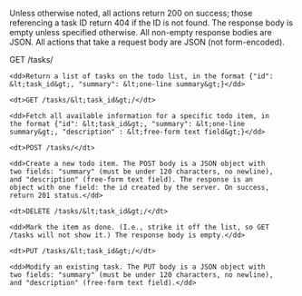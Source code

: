 Unless otherwise noted, all actions return 200 on success; those
referencing a task ID return 404 if the ID is not found. The response
body is empty unless specified otherwise. All non-empty response
bodies are JSON. All actions that take a request body are JSON (not
form-encoded).

<dl>
    <dt>GET /tasks/</dt>

    <dd>Return a list of tasks on the todo list, in the format {"id":
    &lt;task_id&gt;, "summary": &lt;one-line summary&gt;}</dd>

    <dt>GET /tasks/&lt;task_id&gt;/</dt>

    <dd>Fetch all available information for a specific todo item, in
    the format {"id": &lt;task_id&gt;, "summary": &lt;one-line
    summary&gt;, "description" : &lt;free-form text field&gt;}</dd>

    <dt>POST /tasks/</dt>
    
    <dd>Create a new todo item. The POST body is a JSON object with
    two fields: "summary" (must be under 120 characters, no newline),
    and "description" (free-form text field). The response is an
    object with one field: the id created by the server. On success,
    return 201 status.</dd>

    <dt>DELETE /tasks/&lt;task_id&gt;/</dt>

    <dd>Mark the item as done. (I.e., strike it off the list, so GET
    /tasks will not show it.) The response body is empty.</dd>

    <dt>PUT /tasks/&lt;task_id&gt;/</dt>

    <dd>Modify an existing task. The PUT body is a JSON object with
    two fields: "summary" (must be under 120 characters, no newline),
    and "description" (free-form text field).</dd>

</dl>
